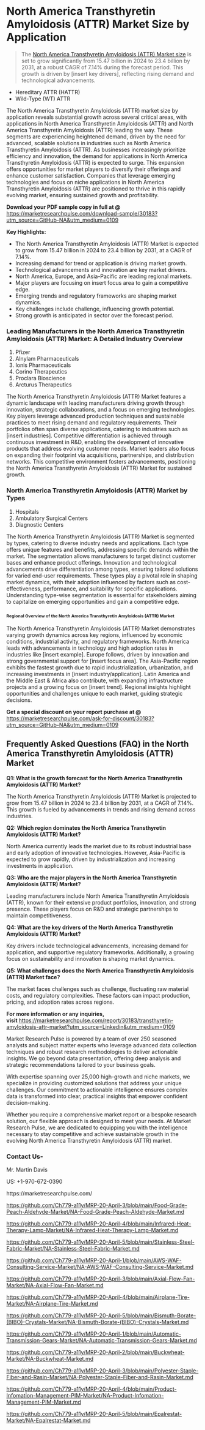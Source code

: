 <h1>North America Transthyretin Amyloidosis (ATTR) Market&nbsp;Size by Application</h1><blockquote><p>The <a href="https://marketresearchpulse.com/download-sample/30183?utm_source=GitHub-NA&amp;utm_medium=0109">North America Transthyretin Amyloidosis (ATTR) Market size</a> is set to grow significantly from 15.47 billion in 2024 to 23.4 billion by 2031, at a robust CAGR of 7.14% during the forecast period. This growth is driven by [insert key drivers], reflecting rising demand and technological advancements.</p></blockquote><ul><li>Hereditary ATTR (HATTR) <li> Wild-Type (WT) ATTR</li></ul><p>The North America Transthyretin Amyloidosis (ATTR) market size by application reveals substantial growth across several critical areas, with applications in North America Transthyretin Amyloidosis (ATTR) and North America Transthyretin Amyloidosis (ATTR) leading the way. These segments are experiencing heightened demand, driven by the need for advanced, scalable solutions in industries such as North America Transthyretin Amyloidosis (ATTR). As businesses increasingly prioritize efficiency and innovation, the demand for applications in North America Transthyretin Amyloidosis (ATTR) is expected to surge. This expansion offers opportunities for market players to diversify their offerings and enhance customer satisfaction. Companies that leverage emerging technologies and focus on niche applications in North America Transthyretin Amyloidosis (ATTR) are positioned to thrive in this rapidly evolving market, ensuring sustained growth and profitability.</p><p><strong>Download your PDF sample copy in full at @ </strong><a href="https://marketresearchpulse.com/download-sample/30183?utm_source=GitHub-NA&amp;utm_medium=0109">https://marketresearchpulse.com/download-sample/30183?utm_source=GitHub-NA&amp;utm_medium=0109</a></p><p><strong>Key Highlights: </strong></p><ul><li>The North America Transthyretin Amyloidosis (ATTR) Market is expected to grow from 15.47 billion in 2024 to 23.4 billion by 2031, at a CAGR of 7.14%.</li><li>Increasing demand for trend or application is driving market growth.</li><li>Technological advancements and innovation are key market drivers.</li><li>North America, Europe, and Asia-Pacific are leading regional markets.</li><li>Major players are focusing on insert focus area to gain a competitive edge.</li><li>Emerging trends and regulatory frameworks are shaping market dynamics.</li><li>Key challenges include challenge, influencing growth potential.</li><li>Strong growth is anticipated in sector over the forecast period.</li></ul><h3>Leading Manufacturers in the North America Transthyretin Amyloidosis (ATTR) Market: A Detailed Industry Overview</h3><ol><li>Pfizer</li><li>Alnylam Pharmaceuticals</li><li>Ionis Pharmaceuticals</li><li>Corino Therapeutics</li><li>Proclara Bioscience</li><li>Arcturus Therapeutics</li></ol><div class="flex max-w-full flex-col flex-grow"><div class="min-h-8 text-message flex w-full flex-col items-end gap-2 whitespace-normal break-words [.text-message+&amp;]:mt-5" dir="auto" data-message-author-role="assistant" data-message-id="fd8432e4-4910-450d-b182-61b7bfb0a01f" data-message-model-slug="gpt-4o"><div class="flex w-full flex-col gap-1 empty:hidden first:pt-[3px]"><div class="markdown prose w-full break-words dark:prose-invert light"><p>The North America Transthyretin Amyloidosis (ATTR) Market features a dynamic landscape with leading manufacturers driving growth through innovation, strategic collaborations, and a focus on emerging technologies. Key players leverage advanced production techniques and sustainable practices to meet rising demand and regulatory requirements. Their portfolios often span diverse applications, catering to industries such as [insert industries]. Competitive differentiation is achieved through continuous investment in R&amp;D, enabling the development of innovative products that address evolving customer needs. Market leaders also focus on expanding their footprint via acquisitions, partnerships, and distribution networks. This competitive environment fosters advancements, positioning the North America Transthyretin Amyloidosis (ATTR) Market for sustained growth.</p></div></div></div></div><h3>North America Transthyretin Amyloidosis (ATTR) Market by Types</h3><ol><li>Hospitals <li> Ambulatory Surgical Centers <li> Diagnostic Centers</li></ol><div class="flex max-w-full flex-col flex-grow"><div class="min-h-8 text-message flex w-full flex-col items-end gap-2 whitespace-normal break-words [.text-message+&amp;]:mt-5" dir="auto" data-message-author-role="assistant" data-message-id="084470be-0bb7-4664-bddf-5156b4f41249" data-message-model-slug="gpt-4o-mini"><div class="flex w-full flex-col gap-1 empty:hidden first:pt-[3px]"><div class="markdown prose w-full break-words dark:prose-invert light"><p>The North America Transthyretin Amyloidosis (ATTR) Market is segmented by types, catering to diverse industry needs and applications. Each type offers unique features and benefits, addressing specific demands within the market. The segmentation allows manufacturers to target distinct customer bases and enhance product offerings. Innovation and technological advancements drive differentiation among types, ensuring tailored solutions for varied end-user requirements. These types play a pivotal role in shaping market dynamics, with their adoption influenced by factors such as cost-effectiveness, performance, and suitability for specific applications. Understanding type-wise segmentation is essential for stakeholders aiming to capitalize on emerging opportunities and gain a competitive edge.</p></div></div></div></div><h3><span style="font-size: 11px;">Regional Overview of the North America Transthyretin Amyloidosis (ATTR) Market</span></h3><div class="flex max-w-full flex-col flex-grow"><div class="min-h-8 text-message flex w-full flex-col items-end gap-2 whitespace-normal break-words [.text-message+&amp;]:mt-5" dir="auto" data-message-author-role="assistant" data-message-id="e9038762-ce64-4e30-91c9-9bd413514231" data-message-model-slug="gpt-4o-mini"><div class="flex w-full flex-col gap-1 empty:hidden first:pt-[3px]"><div class="markdown prose w-full break-words dark:prose-invert light"><p>The North America Transthyretin Amyloidosis (ATTR) Market demonstrates varying growth dynamics across key regions, influenced by economic conditions, industrial activity, and regulatory frameworks. North America leads with advancements in technology and high adoption rates in industries like [insert example]. Europe follows, driven by innovation and strong governmental support for [insert focus area]. The Asia-Pacific region exhibits the fastest growth due to rapid industrialization, urbanization, and increasing investments in [insert industry/application]. Latin America and the Middle East &amp; Africa also contribute, with expanding infrastructure projects and a growing focus on [insert trend]. Regional insights highlight opportunities and challenges unique to each market, guiding strategic decisions.</p></div></div></div></div><p><strong>Get a special discount on your report purchase at @ </strong><a href="https://marketresearchpulse.com/ask-for-discount/30183?utm_source=GitHub-NA&amp;utm_medium=0109">https://marketresearchpulse.com/ask-for-discount/30183?utm_source=GitHub-NA&amp;utm_medium=0109</a></p><h2>Frequently Asked Questions (FAQ) in the North America Transthyretin Amyloidosis (ATTR) Market</h2><p><strong>Q1: What is the growth forecast for the North America Transthyretin Amyloidosis (ATTR) Market?</strong></p><p>The North America Transthyretin Amyloidosis (ATTR) Market is projected to grow from 15.47 billion in 2024 to 23.4 billion by 2031, at a CAGR of 7.14%. This growth is fueled by advancements in trends and rising demand across industries.</p><p><strong>Q2: Which region dominates the North America Transthyretin Amyloidosis (ATTR) Market?</strong></p><p>North America currently leads the market due to its robust industrial base and early adoption of innovative technologies. However, Asia-Pacific is expected to grow rapidly, driven by industrialization and increasing investments in application.</p><p><strong>Q3: Who are the major players in the North America Transthyretin Amyloidosis (ATTR) Market?</strong></p><p>Leading manufacturers include North America Transthyretin Amyloidosis (ATTR), known for their extensive product portfolios, innovation, and strong presence. These players focus on R&amp;D and strategic partnerships to maintain competitiveness.</p><p><strong>Q4: What are the key drivers of the North America Transthyretin Amyloidosis (ATTR) Market?</strong></p><p>Key drivers include technological advancements, increasing demand for application, and supportive regulatory frameworks. Additionally, a growing focus on sustainability and innovation is shaping market dynamics.</p><p><strong>Q5: What challenges does the North America Transthyretin Amyloidosis (ATTR) Market face?</strong></p><p>The market faces challenges such as challenge, fluctuating raw material costs, and regulatory complexities. These factors can impact production, pricing, and adoption rates across regions.</p><p><strong>For more information or any inquiries, visit&nbsp;</strong><a href="https://marketresearchpulse.com/report/30183/transthyretin-amyloidosis-attr-market?utm_source=Linkedin&utm_medium=0109">https://marketresearchpulse.com/report/30183/transthyretin-amyloidosis-attr-market?utm_source=Linkedin&utm_medium=0109</a></p><p>Market Research Pulse is powered by a team of over 250 seasoned analysts and subject matter experts who leverage advanced data collection techniques and robust research methodologies to deliver actionable insights. We go beyond data presentation, offering deep analysis and strategic recommendations tailored to your business goals.</p><p>With expertise spanning over 25,000 high-growth and niche markets, we specialize in providing customized solutions that address your unique challenges. Our commitment to actionable intelligence ensures complex data is transformed into clear, practical insights that empower confident decision-making.</p><p>Whether you require a comprehensive market report or a bespoke research solution, our flexible approach is designed to meet your needs. At Market Research Pulse, we are dedicated to equipping you with the intelligence necessary to stay competitive and achieve sustainable growth in the evolving North America Transthyretin Amyloidosis (ATTR) market.</p><h3><strong>Contact Us-</strong></h3><p>Mr. Martin Davis</p><p>US: +1-970-672-0390</p><p>https://marketresearchpulse.com/</p><p><a href="https://github.com/Ch779-a11y/MRP-20-April-3/blob/main/Food-Grade-Peach-Aldehyde-Market/NA-Food-Grade-Peach-Aldehyde-Market.md">https://github.com/Ch779-a11y/MRP-20-April-3/blob/main/Food-Grade-Peach-Aldehyde-Market/NA-Food-Grade-Peach-Aldehyde-Market.md</a></p><p><a href="https://github.com/Ch779-a11y/MRP-20-April-4/blob/main/Infrared-Heat-Therapy-Lamp-Market/NA-Infrared-Heat-Therapy-Lamp-Market.md">https://github.com/Ch779-a11y/MRP-20-April-4/blob/main/Infrared-Heat-Therapy-Lamp-Market/NA-Infrared-Heat-Therapy-Lamp-Market.md</a></p><p><a href="https://github.com/Ch779-a11y/MRP-20-April-5/blob/main/Stainless-Steel-Fabric-Market/NA-Stainless-Steel-Fabric-Market.md">https://github.com/Ch779-a11y/MRP-20-April-5/blob/main/Stainless-Steel-Fabric-Market/NA-Stainless-Steel-Fabric-Market.md</a></p><p><a href="https://github.com/Ch779-a11y/MRP-20-April-1/blob/main/AWS-WAF-Consulting-Service-Market/NA-AWS-WAF-Consulting-Service-Market.md">https://github.com/Ch779-a11y/MRP-20-April-1/blob/main/AWS-WAF-Consulting-Service-Market/NA-AWS-WAF-Consulting-Service-Market.md</a></p><p><a href="https://github.com/Ch779-a11y/MRP-20-April-3/blob/main/Axial-Flow-Fan-Market/NA-Axial-Flow-Fan-Market.md">https://github.com/Ch779-a11y/MRP-20-April-3/blob/main/Axial-Flow-Fan-Market/NA-Axial-Flow-Fan-Market.md</a></p><p><a href="https://github.com/Ch779-a11y/MRP-20-April-4/blob/main/Airplane-Tire-Market/NA-Airplane-Tire-Market.md">https://github.com/Ch779-a11y/MRP-20-April-4/blob/main/Airplane-Tire-Market/NA-Airplane-Tire-Market.md</a></p><p><a href="https://github.com/Ch779-a11y/MRP-20-April-5/blob/main/Bismuth-Borate-(BIBO)-Crystals-Market/NA-Bismuth-Borate-(BIBO)-Crystals-Market.md">https://github.com/Ch779-a11y/MRP-20-April-5/blob/main/Bismuth-Borate-(BIBO)-Crystals-Market/NA-Bismuth-Borate-(BIBO)-Crystals-Market.md</a></p><p><a href="https://github.com/Ch779-a11y/MRP-20-April-1/blob/main/Automatic-Transmission-Gears-Market/NA-Automatic-Transmission-Gears-Market.md">https://github.com/Ch779-a11y/MRP-20-April-1/blob/main/Automatic-Transmission-Gears-Market/NA-Automatic-Transmission-Gears-Market.md</a></p><p><a href="https://github.com/Ch779-a11y/MRP-20-April-2/blob/main/Buckwheat-Market/NA-Buckwheat-Market.md">https://github.com/Ch779-a11y/MRP-20-April-2/blob/main/Buckwheat-Market/NA-Buckwheat-Market.md</a></p><p><a href="https://github.com/Ch779-a11y/MRP-20-April-3/blob/main/Polyester-Staple-Fiber-and-Rasin-Market/NA-Polyester-Staple-Fiber-and-Rasin-Market.md">https://github.com/Ch779-a11y/MRP-20-April-3/blob/main/Polyester-Staple-Fiber-and-Rasin-Market/NA-Polyester-Staple-Fiber-and-Rasin-Market.md</a></p><p><a href="https://github.com/Ch779-a11y/MRP-20-April-4/blob/main/Product-Infomation-Management-PIM-Market/NA-Product-Infomation-Management-PIM-Market.md">https://github.com/Ch779-a11y/MRP-20-April-4/blob/main/Product-Infomation-Management-PIM-Market/NA-Product-Infomation-Management-PIM-Market.md</a></p><p><a href="https://github.com/Ch779-a11y/MRP-20-April-5/blob/main/Epalrestat-Market/NA-Epalrestat-Market.md">https://github.com/Ch779-a11y/MRP-20-April-5/blob/main/Epalrestat-Market/NA-Epalrestat-Market.md</a></p>
